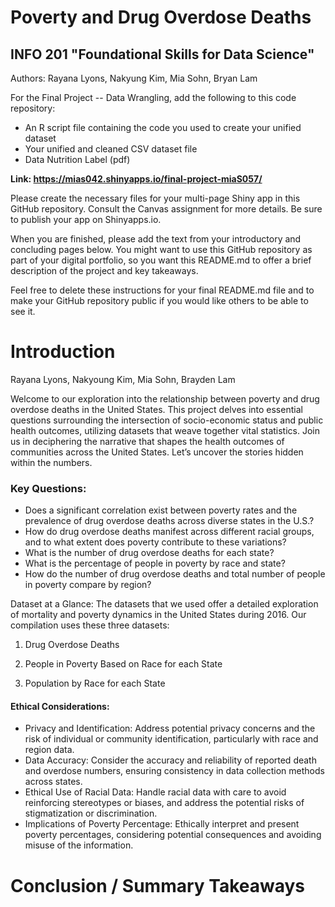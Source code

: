 # Poverty and Drug Overdose Deaths 
## INFO 201 "Foundational Skills for Data Science"

Authors: Rayana Lyons, Nakyung Kim, Mia Sohn, Bryan Lam


For the Final Project -- Data Wrangling, add the following to this code repository:

* An R script file containing the code you used to create your unified dataset 
* Your unified and cleaned CSV dataset file
* Data Nutrition Label (pdf) 


**Link: https://mias042.shinyapps.io/final-project-miaS057/**

Please create the necessary files for your multi-page Shiny app in this GitHub repository. Consult the Canvas assignment for more details. Be sure to publish your app on Shinyapps.io.

When you are finished, please add the text from your introductory and concluding pages below. You might want to use this GitHub repository as part of your digital portfolio, so you want this README.md to offer a brief description of the project and key takeaways.

Feel free to delete these instructions for your final README.md file and to make your GitHub repository public if you would like others to be able to see it. 

# Introduction
Rayana Lyons, Nakyoung Kim, Mia Sohn, Brayden Lam

Welcome to our exploration into the relationship between poverty and drug overdose deaths in the United States. This project delves into essential questions surrounding the intersection of socio-economic status and public health outcomes, utilizing datasets that weave together vital statistics. Join us in deciphering the narrative that shapes the health outcomes of communities across the United States. Let’s uncover the stories hidden within the numbers.

### Key Questions:
- Does a significant correlation exist between poverty rates and the prevalence of drug overdose deaths across diverse states in the U.S.?
- How do drug overdose deaths manifest across different racial groups, and to what extent does poverty contribute to these variations?
- What is the number of drug overdose deaths for each state?
- What is the percentage of people in poverty by race and state?
- How do the number of drug overdose deaths and total number of people in poverty compare by region?

Dataset at a Glance:
The datasets that we used offer a detailed exploration of mortality and poverty dynamics in the United States during 2016. Our compilation uses these three datasets:

1. Drug Overdose Deaths

2. People in Poverty Based on Race for each State

3. Population by Race for each State

#### Ethical Considerations:
- Privacy and Identification: Address potential privacy concerns and the risk of individual or community identification, particularly with race and region data.
- Data Accuracy: Consider the accuracy and reliability of reported death and overdose numbers, ensuring consistency in data collection methods across states.
- Ethical Use of Racial Data: Handle racial data with care to avoid reinforcing stereotypes or biases, and address the potential risks of stigmatization or discrimination.
- Implications of Poverty Percentage: Ethically interpret and present poverty percentages, considering potential consequences and avoiding misuse of the information.


# Conclusion / Summary Takeaways

